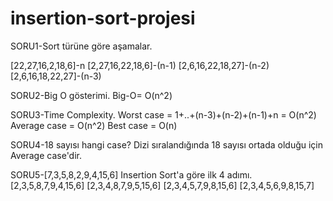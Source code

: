 # insertion-sort-projesi
SORU1-Sort türüne göre aşamalar.

[22,27,16,2,18,6]-n
[2,27,16,22,18,6]-(n-1)
[2,6,16,22,18,27]-(n-2)
[2,6,16,18,22,27]-(n-3)

SORU2-Big O gösterimi.
   Big-O= O(n^2)
   
SORU3-Time Complexity.
  Worst case = 1+..+(n-3)+(n-2)+(n-1)+n = O(n^2)
  Average case = O(n^2)
  Best case = O(n)

SORU4-18 sayısı hangi case?
   Dizi sıralandığında 18 sayısı ortada olduğu için Average case'dir.

SORU5-[7,3,5,8,2,9,4,15,6] Insertion Sort'a göre ilk 4 adımı.
   [2,3,5,8,7,9,4,15,6]
   [2,3,4,8,7,9,5,15,6]
   [2,3,4,5,7,9,8,15,6]
   [2,3,4,5,6,9,8,15,7]

